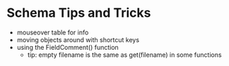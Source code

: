 # Schema Tips and Tricks

- mouseover table for info
- moving objects around with shortcut keys
- using the FieldComment() function
    - tip: empty filename is the same as get(filename) in some functions